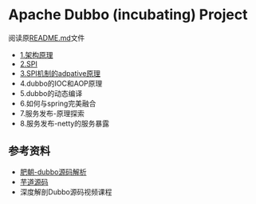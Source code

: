 # Apache Dubbo (incubating) Project

阅读原[README.md](./-README.md)文件

- [1.架构原理](./document/1.架构原理.md)
- [2.SPI](./document/2.SPI.md)
- [3.SPI机制的adpative原理](./document/3.SPI机制的adpative原理.md)
- 4.dubbo的IOC和AOP原理
- 5.dubbo的动态编译
- 6.如何与spring完美融合
- 7.服务发布-原理探索
- 8.服务发布-netty的服务暴露

## 参考资料
- [肥朝-dubbo源码解析](https://www.jianshu.com/nb/6137390)
- [芋道源码](http://svip.iocoder.cn/categories/Dubbo/)
- 深度解剖Dubbo源码视频课程